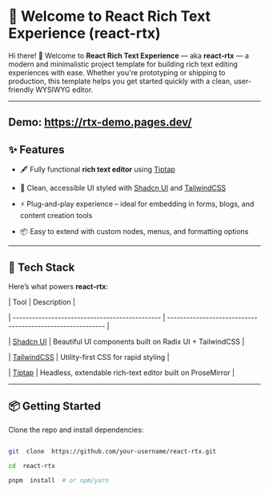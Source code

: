 # 🚀 Welcome to React Rich Text Experience (react-rtx)

Hi there! 👋 Welcome to **React Rich Text Experience** — aka **react-rtx** — a modern and minimalistic project template for building rich text editing experiences with ease. Whether you're prototyping or shipping to production, this template helps you get started quickly with a clean, user-friendly WYSIWYG editor.

---

## Demo: https://rtx-demo.pages.dev/

## ✨ Features

- 🖋️ Fully functional **rich text editor** using [Tiptap](https://github.com/ueberdosis/tiptap)

- 🎨 Clean, accessible UI styled with [Shadcn UI](https://ui.shadcn.com/) and [TailwindCSS](https://tailwindcss.com/)

- ⚡ Plug-and-play experience – ideal for embedding in forms, blogs, and content creation tools

- 📦 Easy to extend with custom nodes, menus, and formatting options

---

## 🧰 Tech Stack

Here’s what powers **react-rtx**:

| Tool | Description |

| ---------------------------------------------- | ---------------------------------------------------------- |

| [Shadcn UI](https://ui.shadcn.com/) | Beautiful UI components built on Radix UI + TailwindCSS |

| [TailwindCSS](https://tailwindcss.com/) | Utility-first CSS for rapid styling |

| [Tiptap](https://github.com/ueberdosis/tiptap) | Headless, extendable rich-text editor built on ProseMirror |

---

## 📦 Getting Started

Clone the repo and install dependencies:

```bash

git  clone  https://github.com/your-username/react-rtx.git

cd  react-rtx

pnpm  install  # or npm/yarn

```
